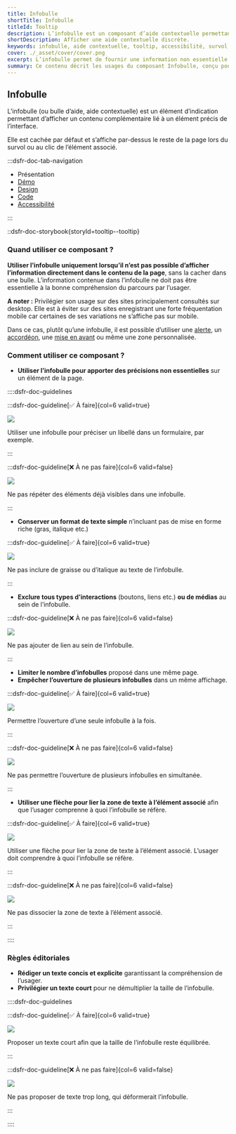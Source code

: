```yaml
---
title: Infobulle
shortTitle: Infobulle
titleId: Tooltip
description: L’infobulle est un composant d’aide contextuelle permettant d’afficher une information complémentaire lors du survol ou du clic sur un élément de l’interface.
shortDescription: Afficher une aide contextuelle discrète.
keywords: infobulle, aide contextuelle, tooltip, accessibilité, survol, interface, UX, design system, indication, contenu complémentaire
cover: ./_asset/cover/cover.png
excerpt: L’infobulle permet de fournir une information non essentielle de manière discrète et temporaire. Elle s’affiche au survol ou au clic et reste limitée en contenu.
summary: Ce contenu décrit les usages du composant Infobulle, conçu pour afficher une information complémentaire lorsqu’elle ne peut être intégrée directement dans la page. Il en précise les cas d’usage, les limites d’affichage sur mobile, et les bonnes pratiques d’écriture et de comportement. L’infobulle doit être concise, sans mise en forme ni interaction, et n’être utilisée que pour des précisions non essentielles. Ce guide s’adresse aux concepteurs d’interfaces souhaitant améliorer la compréhension utilisateur sans alourdir la structure de la page.
---
```

## Infobulle

L’infobulle (ou bulle d’aide, aide contextuelle) est un élément d’indication permettant d’afficher un contenu complémentaire lié à un élément précis de l’interface.

Elle est cachée par défaut et s’affiche par-dessus le reste de la page lors du survol ou au clic de l’élément associé.

:::dsfr-doc-tab-navigation

- Présentation
- [Démo](./demo/index.md)
- [Design](./design/index.md)
- [Code](./code/index.md)
- [Accessibilité](./accessibility/index.md)

:::

::dsfr-doc-storybook{storyId=tooltip--tooltip}

### Quand utiliser ce composant ?

**Utiliser l’infobulle uniquement lorsqu’il n’est pas possible d’afficher l’information directement dans le contenu de la page**, sans la cacher dans une bulle. L’information contenue dans l’infobulle ne doit pas être essentielle à la bonne compréhension du parcours par l’usager.

**A noter :** Privilégier son usage sur des sites principalement consultés sur desktop. Elle est à éviter sur des sites enregistrant une forte fréquentation mobile car certaines de ses variations ne s’affiche pas sur mobile.

Dans ce cas, plutôt qu’une infobulle, il est possible d’utiliser une [alerte](../../../alert/_part/doc/index.md), un [accordéon](../../../accordion/_part/doc/index.md), une [mise en avant](../../../callout/_part/doc/index.md) ou même une zone personnalisée.

### Comment utiliser ce composant ?

- **Utiliser l’infobulle pour apporter des précisions non essentielles** sur un élément de la page.

::::dsfr-doc-guidelines

:::dsfr-doc-guideline[✅ À faire]{col=6 valid=true}

![](./_asset/use/do-1.png)

Utiliser une infobulle pour préciser un libellé dans un formulaire, par exemple.

:::

:::dsfr-doc-guideline[❌ À ne pas faire]{col=6 valid=false}

![](./_asset/use/dont-1.png)

Ne pas répéter des éléments déjà visibles dans une infobulle.

:::

- **Conserver un format de texte simple** n’incluant pas de mise en forme riche (gras, italique etc.)

:::dsfr-doc-guideline[✅ À faire]{col=6 valid=true}

![](./_asset/use/dont-2.png)

Ne pas inclure de graisse ou d’italique au texte de l’infobulle.

:::

- **Exclure tous types d’interactions** (boutons, liens etc.) **ou de médias** au sein de l’infobulle.

:::dsfr-doc-guideline[❌ À ne pas faire]{col=6 valid=false}

![](./_asset/use/dont-3.png)

Ne pas ajouter de lien au sein de l’infobulle.

:::

- **Limiter le nombre d’infobulles** proposé dans une même page.
- **Empêcher l’ouverture de plusieurs infobulles** dans un même affichage.

:::dsfr-doc-guideline[✅ À faire]{col=6 valid=true}

![](./_asset/use/do-2.png)

Permettre l’ouverture d’une seule infobulle à la fois.

:::

:::dsfr-doc-guideline[❌ À ne pas faire]{col=6 valid=false}

![](./_asset/use/dont-4.png)

Ne pas permettre l’ouverture de plusieurs infobulles en simultanée.

:::

- **Utiliser une flèche pour lier la zone de texte à l’élément associé** afin que l’usager comprenne à quoi l’infobulle se réfère.

:::dsfr-doc-guideline[✅ À faire]{col=6 valid=true}

![](./_asset/use/do-3.png)

Utiliser une flèche pour lier la zone de texte à l’élément associé. L’usager doit comprendre à quoi l’infobulle se réfère.

:::

:::dsfr-doc-guideline[❌ À ne pas faire]{col=6 valid=false}

![](./_asset/use/dont-5.png)

Ne pas dissocier la zone de texte à l’élément associé.

:::

::::

### Règles éditoriales

- **Rédiger un texte concis et explicite** garantissant la compréhension de l’usager.
- **Privilégier un texte court** pour ne démultiplier la taille de l’infobulle.

::::dsfr-doc-guidelines

:::dsfr-doc-guideline[✅ À faire]{col=6 valid=true}

![](./_asset/edit/do-1.png)

Proposer un texte court afin que la taille de l’infobulle reste équilibrée.

:::

:::dsfr-doc-guideline[❌ À ne pas faire]{col=6 valid=false}

![](./_asset/edit/dont-1.png)

Ne pas proposer de texte trop long, qui déformerait l’infobulle.

:::

::::

